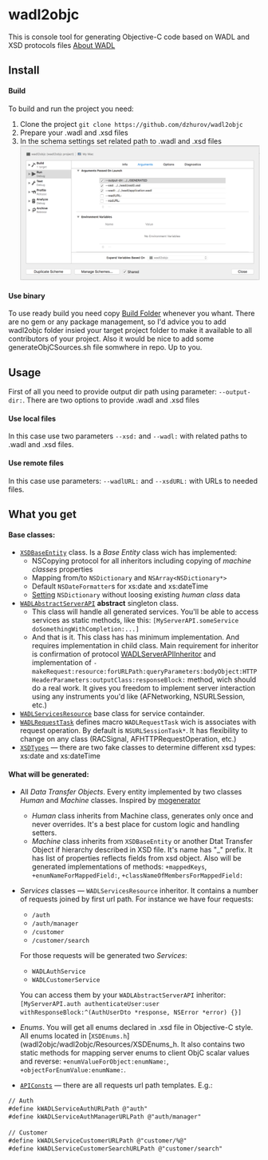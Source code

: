 wadl2objc
=========

This is console tool for generating Objective-C code based on WADL and XSD protocols files
[About WADL](https://en.wikipedia.org/wiki/Web_Application_Description_Language)

## Install 

#### Build
To build and run the project you need: 
1. Clone the project `git clone https://github.com/dzhurov/wadl2objc`
2. Prepare your .wadl and .xsd files
3. In the schema settings set related path to .wadl and .xsd files 
![Schema settings](doc/schema_parameters.png)

#### Use binary 
To use ready build you need copy [Build Folder](wadl2objc/BUILD/Release/) whenever you whant. There are no gem or any package management, so I'd advice you to add wadl2objc folder insied your target project folder to make it available to all contributors of your project. Also it would be nice to add some generateObjCSources.sh file somwhere in repo. Up to you.

## Usage 
First of all you need to provide output dir path using parameter: `--output-dir:`.
There are two options to provide .wadl and .xsd files

#### Use local files
In this case use two parameters `--xsd:` and `--wadl:` with related paths to .wadl and .xsd files.

#### Use remote files
In this case use parameters: `--wadlURL:` and `--xsdURL:` with URLs to needed files. 

## What you get
#### Base classes:
- [`XSDBaseEntity`](wadl2objc/wadl2objc/Resources/XSDBaseEntity.h) class. Is a _Base Entity_ class wich has implemented:
  - NSCopying protocol for all inheritors including copying of _machine classes_ properties
  - Mapping from/to `NSDictionary` and `NSArray<NSDictionary*>`
  - Default `NSDateFormatter`s for xs:date and xs:dateTime
  - [Setting](wadl2objc/wadl2objc/Resources/XSDBaseEntity.h#L77) `NSDictionary` without loosing existing _human class_ data
- [`WADLAbstractServerAPI`](wadl2objc/wadl2objc/Resources/WADLAbstractServerAPI.h) __abstract__ singleton class. 
  - This class will handle all generated services. You'll be able to access services as static methods, like this: `[MyServerAPI.someService doSomethingWithCompletion:...]`
  - And that is it. This class has has minimum implementation. And requires implementation in child class. Main requirement for inheritor is confirmation of protocol [WADLServerAPIInheritor](wadl2objc/wadl2objc/Resources/WADLAbstractServerAPI.h#20) and implementation of `-makeRequest:resource:forURLPath:queryParameters:bodyObject:HTTPHeaderParameters:outputClass:responseBlock:` method, wich should do a real work. It gives you freedom to implement server interaction using any instruments you'd like (AFNetworking, NSURLSession, etc.)
- [`WADLServicesResource`](wadl2objc/wadl2objc/Resources/WADLServicesResource.h) base class for service containder.
- [`WADLRequestTask`](wadl2objc/wadl2objc/Resources/WADLRequestTask.h) defines macro `WADLRequestTask` wich is associates with request operation. By default is `NSURLSessionTask*`. It has flexibility to change on any class (RACSignal, AFHTTPRequestOperation, etc.)
- [`XSDTypes`](wadl2objc/wadl2objc/Resources/XSDTypes.h) — there are two fake classes to determine different xsd types: xs:date and xs:dateTime

#### What will be generated:
- All _Data Transfer Objects_. Every entity implemented by two classes _Human_ and _Machine_ classes. Inspired by [mogenerator](https://github.com/rentzsch/mogenerator)
  - _Human_ class inherits from Machine class, generates only once and never overrides. It's a best place for custom logic and handling setters. 
  - _Machine_ class inherits from `XSDBaseEntity` or another Dtat Transfer Object if hierarchy described in XSD file. It's name has "\_" prefix. It has list of properties reflects fields from xsd object. Also will be generated implementations of methods: `+mappedKeys`, `+enumNameForMappedField:`, `+classNameOfMembersForMappedField:`
- _Services_ classes — `WADLServicesResource` inheritor. It contains a number of requests joined by first url path. For instance we have four requests: 
  - `/auth`
  - `/auth/manager`
  - `/customer`
  - `/customer/search`

  For those requests will be generated two _Services_:
  - `WADLAuthService`
  - `WADLCustomerService`
  
  You can access them by your `WADLAbstractServerAPI` inheritor: `[MyServerAPI.auth authenticateUser:user withResponseBlock:^(AuthUserDto *response, NSError *error) {}]`
- _Enums_. You will get all enums declared in .xsd file in Objective-C style. All enums located in [`XSDEnums.h`](wadl2objc/wadl2objc/Resources/XSDEnums_h. It also contains two static methods for mapping server enums to client ObjC scalar values and reverse: `+enumValueForObject:enumName:`, `+objectForEnumValue:enumName:`.
- [`APIConsts`](wadl2objc/wadl2objc/Resources/APIConsts.h) — there are all requests url path templates. E.g.: 
```
// Auth
#define kWADLServiceAuthURLPath @"auth"
#define kWADLServiceAuthManagerURLPath @"auth/manager"

// Customer
#define kWADLServiceCustomerURLPath @"customer/%@"
#define kWADLServiceCustomerSearchURLPath @"customer/search"
```
